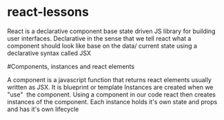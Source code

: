 # react-lessons

React is a declarative component base state driven JS library for building user interfaces. Declarative in the sense that we tell react what a component should look like base on the data/ current state using a declarative syntax called JSX

#Components, instances and react elements

A component is a javascript function that returns react elements usually written as JSX. It is blueprint or template
Instances are created when we "use"  the component. Using a component in our code react then creates instances of the component.
Each instance holds it's own state and props and has it's own lifecycle
